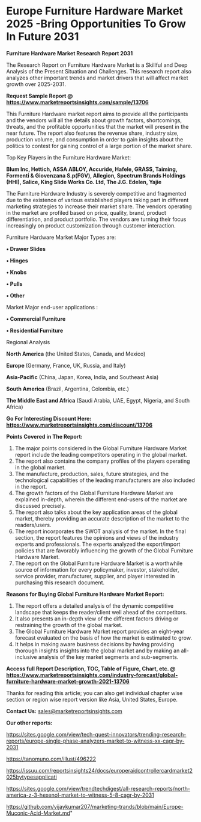 # Europe Furniture Hardware Market 2025 -Bring Opportunities To Grow In Future 2031

<strong>Furniture Hardware Market Research Report 2031</strong>

The Research Report on Furniture Hardware Market is a Skillful and Deep Analysis of the Present Situation and Challenges. This research report also analyzes other important trends and market drivers that will affect market growth over 2025-2031.

<strong>Request Sample Report @ <a href=https://www.marketreportsinsights.com/sample/13706>https://www.marketreportsinsights.com/sample/13706</a></strong>

This Furniture Hardware market report aims to provide all the participants and the vendors will all the details about growth factors, shortcomings, threats, and the profitable opportunities that the market will present in the near future. The report also features the revenue share, industry size, production volume, and consumption in order to gain insights about the politics to contest for gaining control of a large portion of the market share.

Top Key Players in the Furniture Hardware Market:

<strong>Blum Inc, Hettich, ASSA ABLOY, Accuride, Hafele, GRASS, Taiming, Formenti & Giovenzana S.p(FGV), Allegion, Spectrum Brands Holdings (HHI), Salice, King Slide Works Co. Ltd, The J.G. Edelen, Yajie</strong>

The Furniture Hardware Industry is severely competitive and fragmented due to the existence of various established players taking part in different marketing strategies to increase their market share. The vendors operating in the market are profiled based on price, quality, brand, product differentiation, and product portfolio. The vendors are turning their focus increasingly on product customization through customer interaction.

Furniture Hardware Market Major Types are:

<strong>• Drawer Slides

• Hinges

• Knobs

• Pulls

• Other</strong>

Market Major end-user applications :

<strong>• Commercial Furniture

• Residential Furniture</strong>

Regional Analysis

</u><strong><b>North America</b></strong> (the United States, Canada, and Mexico)

<strong><b>Europe </b></strong>(Germany, France, UK, Russia, and Italy)

<strong><b>Asia-Pacific</b></strong> (China, Japan, Korea, India, and Southeast Asia)

<strong><b>South America</b></strong> (Brazil, Argentina, Colombia, etc.)

<strong><b>The Middle East and Africa</b></strong> (Saudi Arabia, UAE, Egypt, Nigeria, and South Africa)

<strong>Go For Interesting Discount Here: <a href=https://www.marketreportsinsights.com/discount/13706>https://www.marketreportsinsights.com/discount/13706</a></strong>

<strong>Points Covered in The Report:</strong>
<ol>
  <li>The major points considered in the Global Furniture Hardware Market report include the leading competitors operating in the global market.</li>
  <li>The report also contains the company profiles of the players operating in the global market.</li>
  <li>The manufacture, production, sales, future strategies, and the technological capabilities of the leading manufacturers are also included in the report.</li>
  <li>The growth factors of the Global Furniture Hardware Market are explained in-depth, wherein the different end-users of the market are discussed precisely.</li>
  <li>The report also talks about the key application areas of the global market, thereby providing an accurate description of the market to the readers/users.</li>
  <li>The report incorporates the SWOT analysis of the market. In the final section, the report features the opinions and views of the industry experts and professionals. The experts analyzed the export/import policies that are favorably influencing the growth of the Global Furniture Hardware Market.</li>
  <li>The report on the Global Furniture Hardware Market is a worthwhile source of information for every policymaker, investor, stakeholder, service provider, manufacturer, supplier, and player interested in purchasing this research document.</li>
</ol>
<strong>Reasons for Buying Global Furniture Hardware Market Report:</strong>

<ol>
  <li>The report offers a detailed analysis of the dynamic competitive landscape that keeps the reader/client well ahead of the competitors.</li>
  <li>It also presents an in-depth view of the different factors driving or restraining the growth of the global market.</li>
  <li>The Global Furniture Hardware Market report provides an eight-year forecast evaluated on the basis of how the market is estimated to grow.</li>
  <li>It helps in making aware business decisions by having providing thorough insights insights into the global market and by making an all-inclusive analysis of the key market segments and sub-segments.</li>
</ol>
<strong>Access full Report Description, TOC, Table of Figure, Chart, etc. @ <a href=https://www.marketreportsinsights.com/industry-forecast/global-furniture-hardware-market-growth-2021-13706>https://www.marketreportsinsights.com/industry-forecast/global-furniture-hardware-market-growth-2021-13706</a></strong>


Thanks for reading this article; you can also get individual chapter wise section or region wise report version like Asia, United States, Europe.

<strong>Contact Us:</strong>
sales@marketreportsinsights.com

<strong>Our other reports:</strong>

<a href=https://sites.google.com/view/tech-quest-innovators/trending-research-reports/europe-single-phase-analyzers-market-to-witness-xx-cagr-by-2031>https://sites.google.com/view/tech-quest-innovators/trending-research-reports/europe-single-phase-analyzers-market-to-witness-xx-cagr-by-2031</a>

<a href=https://tanomuno.com/illust/496222>https://tanomuno.com/illust/496222</a>

<a href=https://issuu.com/reportsinsights24/docs/europeraidcontrollercardmarket2025bytypesapplicati>https://issuu.com/reportsinsights24/docs/europeraidcontrollercardmarket2025bytypesapplicati</a>

<a href=https://sites.google.com/view/trendtechdigest/all-research-reports/north-america-z-3-hexenol-market-to-witness-5-8-cagr-by-2031>https://sites.google.com/view/trendtechdigest/all-research-reports/north-america-z-3-hexenol-market-to-witness-5-8-cagr-by-2031</a>

<a href=https://github.com/vijaykumar207/marketing-trands/blob/main/Europe-Muconic-Acid-Market.md>https://github.com/vijaykumar207/marketing-trands/blob/main/Europe-Muconic-Acid-Market.md</a>"
